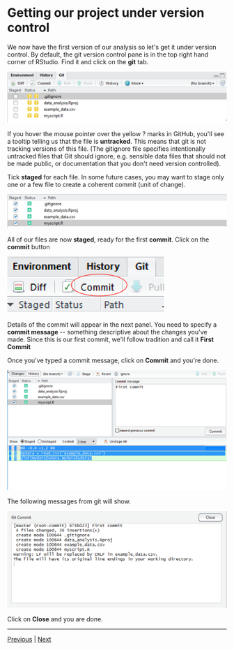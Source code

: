 # Getting our project under version control

We now have the first version of our analysis so let's get it under version control. By default, the git version control pane is in the top right hand corner of RStudio. Find it and click on the **git** tab.

![](./assets/git_pane.png)

If you hover the mouse pointer over the yellow ? marks in GitHub, you'll see a tooltip telling us that the file is **untracked**. This means that git is not tracking versions of this file. (The gitignore file specifies intentionally untracked files that Git should ignore, e.g. sensible data files that should not be made public, or documentation that you don't need version controlled).

Tick **staged** for each file. In some future cases, you may want to stage only one or a few file to create a coherent commit (unit of change).

![](./assets/git_pane_added.png)

All of our files are now **staged**, ready for the first **commit**. Click on the **commit** button

![](./assets/commit.png)

Details of the commit will appear in the next panel. You need to specify a **commit message** -- something descriptive about the changes you've made. Since this is our first commit, we'll follow tradition and call it **First Commit** 

Once you've typed a commit message, click on **Commit** and you're done.

![](./assets/first_commit.png)

The following messages from git will show.

<img src="assets/git_commit_message.png" width="750"> 

Click on **Close** and you are done.  

***

[Previous](./analysis_start.md) | [Next](./making_change.md)
